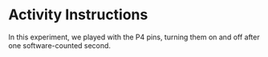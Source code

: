 # Activity Instructions

In this experiment, we played with the P4 pins, turning them on and off after one software-counted second.
